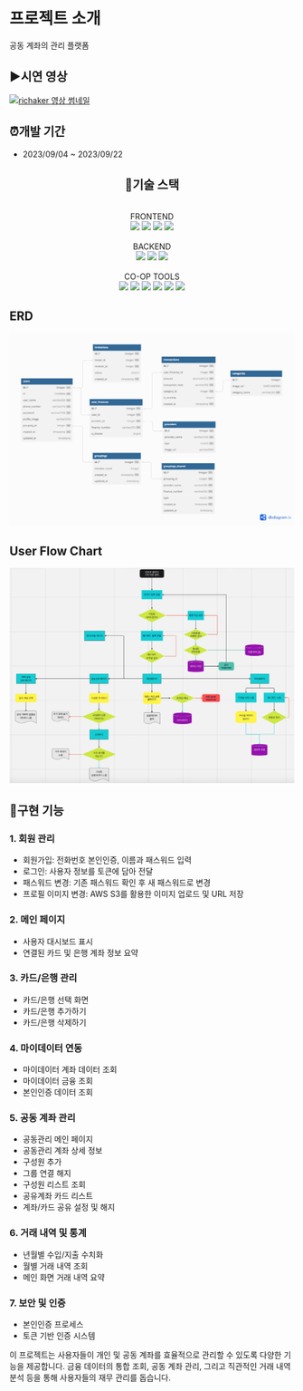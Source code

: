 # 프로젝트 소개
공동 계좌의 관리 플랫폼

## ▶️시연 영상

[![richaker 영상 썸네일]()](https://tv.kakao.com/v/441262435)

## ⏰개발 기간

- 2023/09/04 ~ 2023/09/22

<div align="center"><h2>🔧기술 스택</h2></div>
</br>
<div align="center">FRONTEND</div>
<div align="center">
<img src="https://img.shields.io/badge/react-61DAFB?style=for-the-badge&logo=react&logoColor=black"> 
<img src="https://img.shields.io/badge/javascript-F7DF1E?style=for-the-badge&logo=javascript&logoColor=black"> 
<img src="https://img.shields.io/badge/html5-E34F26?style=for-the-badge&logo=html5&logoColor=white"> 
<img src="https://img.shields.io/badge/sass-CC6699?style=for-the-badge&logo=sass&logoColor=white">

</div>
</br>
<div align="center">BACKEND</div>
<div align="center">
  <img src="https://img.shields.io/badge/node.js-339933?style=for-the-badge&logo=Node.js&logoColor=white">
  <img src="https://img.shields.io/badge/javascript-F7DF1E?style=for-the-badge&logo=javascript&logoColor=black"> 
  <img src="https://img.shields.io/badge/mysql-4479A1?style=for-the-badge&logo=mysql&logoColor=white">

</div>
</br>
<div align="center">CO-OP TOOLS</div>
<div align="center">  
  <img src="https://img.shields.io/badge/github-181717?style=for-the-badge&logo=github&logoColor=white">
  <img src="https://img.shields.io/badge/git-F05032?style=for-the-badge&logo=git&logoColor=white">
  <img src="https://img.shields.io/badge/Slack-4A154B?style=for-the-badge&logo=Slack&logoColor=white">
  <img src="https://img.shields.io/badge/Trello-0052CC?style=for-the-badge&logo=Trello&logoColor=white">
  <img src="https://img.shields.io/badge/Notion-000000?style=for-the-badge&logo=Notion&logoColor=white">
  <a href="https://www.figma.com/file/Phdi4zHwhyDcAekaz7AJuN/Untitled?type=design&node-id=0%3A1&mode=design&t=zs6cMceeNlEBAYrg-1"><img src="https://img.shields.io/badge/Figma-F24E1E?style=for-the-badge&logo=figma&logoColor=white"/></a>
</div>

## ERD
![alt text](image.png)

## User Flow Chart
![alt text](image-1.png)

## 📌구현 기능

### 1. 회원 관리
- 회원가입: 전화번호 본인인증, 이름과 패스워드 입력
- 로그인: 사용자 정보를 토큰에 담아 전달
- 패스워드 변경: 기존 패스워드 확인 후 새 패스워드로 변경
- 프로필 이미지 변경: AWS S3를 활용한 이미지 업로드 및 URL 저장

### 2. 메인 페이지
- 사용자 대시보드 표시
- 연결된 카드 및 은행 계좌 정보 요약

### 3. 카드/은행 관리
- 카드/은행 선택 화면
- 카드/은행 추가하기
- 카드/은행 삭제하기

### 4. 마이데이터 연동
- 마이데이터 계좌 데이터 조회
- 마이데이터 금융 조회
- 본인인증 데이터 조회

### 5. 공동 계좌 관리
- 공동관리 메인 페이지
- 공동관리 계좌 상세 정보
- 구성원 추가
- 그룹 연결 해지
- 구성원 리스트 조회
- 공유계좌 카드 리스트
- 계좌/카드 공유 설정 및 해지

### 6. 거래 내역 및 통계
- 년월별 수입/지출 수치화
- 월별 거래 내역 조회
- 메인 화면 거래 내역 요약

### 7. 보안 및 인증
- 본인인증 프로세스
- 토큰 기반 인증 시스템

이 프로젝트는 사용자들이 개인 및 공동 계좌를 효율적으로 관리할 수 있도록 다양한 기능을 제공합니다. 금융 데이터의 통합 조회, 공동 계좌 관리, 그리고 직관적인 거래 내역 분석 등을 통해 사용자들의 재무 관리를 돕습니다.
